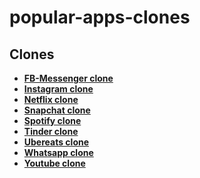 # popular-apps-clones


## Clones


- **[FB-Messenger clone](https://github.com/hadikachmar3/fb_messenger_clone)**
- **[Instagram clone](https://github.com/hadikachmar3/Instagram_clone)**
- **[Netflix clone](https://github.com/hadikachmar3/netflix_clone)**
- **[Snapchat clone](https://github.com/hadikachmar3/Snapchat_clone)**
- **[Spotify clone](https://github.com/hadikachmar3/spotify_clone)**
- **[Tinder clone](https://github.com/hadikachmar3/tinder_clone)**
- **[Ubereats clone](https://github.com/hadikachmar3/Ubereats_clone)**
- **[Whatsapp clone](https://github.com/hadikachmar3/whatsap_clone)**
- **[Youtube clone](https://github.com/hadikachmar3/youtube_clone)**






